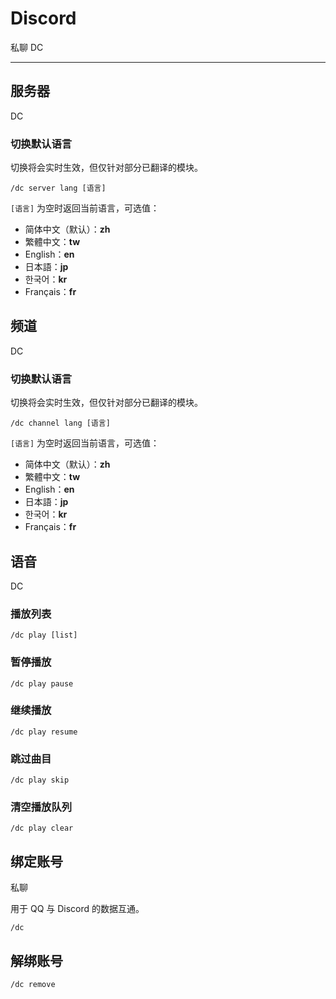 # Discord
<span class="span-friend">私聊</span>
<span class="span-discord">DC</span>

---

## 服务器
<span class="span-discord">DC</span>

### 切换默认语言
切换将会实时生效，但仅针对部分已翻译的模块。
```
/dc server lang [语言]
```
`[语言]` 为空时返回当前语言，可选值：
- 简体中文（默认）：**zh**
- 繁體中文：**tw**
- English：**en**
- 日本語：**jp**
- 한국어：**kr**
- Français：**fr**

## 频道
<span class="span-discord">DC</span>

### 切换默认语言
切换将会实时生效，但仅针对部分已翻译的模块。
```
/dc channel lang [语言]
```
`[语言]` 为空时返回当前语言，可选值：
- 简体中文（默认）：**zh**
- 繁體中文：**tw**
- English：**en**
- 日本語：**jp**
- 한국어：**kr**
- Français：**fr**

## 语音
<span class="span-discord">DC</span>

### 播放列表
```
/dc play [list]
```

### 暂停播放
```
/dc play pause
```

### 继续播放
```
/dc play resume
```

### 跳过曲目
```
/dc play skip
```

### 清空播放队列
```
/dc play clear
```

## 绑定账号
<span class="span-friend">私聊</span>

用于 QQ 与 Discord 的数据互通。
```
/dc
```

## 解绑账号
```
/dc remove
```